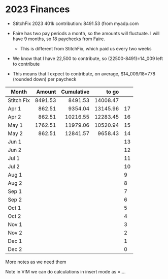# 2023 Finances


* StitchFix 2023 401k contribution: 8491.53 (from myadp.com

* Faire has two pay periods a month, so the amounts will fluctuate. I will have 9 months, so 18 paychecks from Faire.
   * This is different from StitchFix, which paid us every two weeks
* We know that I have 22,500 to contribute, so (22500-8491)=14_009 left to contribute
* This means that I expect to contribute, on average, $14_009/18=778 (rounded down) per paycheck


| Month      |  Amount | Cumulative |    to go |    |
|------------|--------:|-----------:|---------:|----|
| Stitch Fix | 8491.53 |    8491.53 | 14008.47 |    |
| Apr 1      |  862.51 |    9354.04 | 13145.96 | 17 |
| Apr 2      |  862.51 |   10216.55 | 12283.45 | 16 |
| May 1      | 1762.51 |   11979.06 | 10520.94 | 15 |
| May 2      |  862.51 |   12841.57 |  9658.43 | 14 |
| Jun 1      |         |            |          | 13 |
| Jun 2      |         |            |          | 12 |
| Jul 1      |         |            |          | 11 |
| Jul 2      |         |            |          | 10 |
| Aug 1      |         |            |          | 9  |
| Aug 2      |         |            |          | 8  |
| Sep 1      |         |            |          | 7  |
| Sep 2      |         |            |          | 6  |
| Oct 1      |         |            |          | 5  |
| Oct 2      |         |            |          | 4  |
| Nov 1      |         |            |          | 3  |
| Nov 2      |         |            |          | 2  |
| Dec 1      |         |            |          | 1  |
| Dec 2      |         |            |          | 0  |

More notes as we need them

Note in VIM we can do calculations in insert mode as <c-r>=....<cr>
